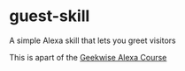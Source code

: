 # guest-skill
A simple Alexa skill that lets you greet visitors

This is apart of the [Geekwise Alexa Course](https://github.com/sammyboy45467/geekwise-alexa-course)
